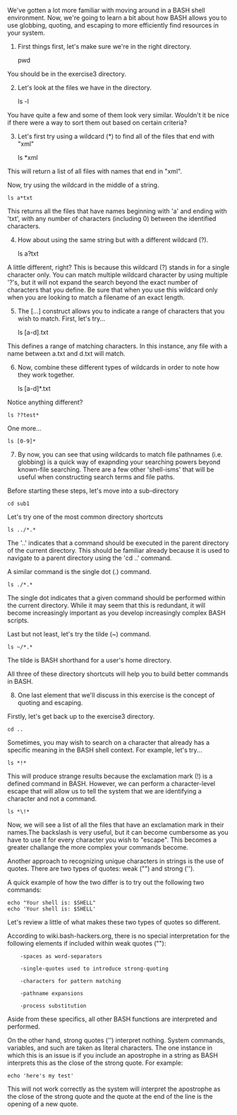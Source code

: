 We've gotten a lot more familiar with moving around in a BASH shell environment. Now, we're going to learn a bit about how BASH allows you to use globbing, quoting, and escaping to more efficiently find resources in your system.

1) First things first, let's make sure we're in the right directory.

    pwd
    
You should be in the exercise3 directory.

2) Let's look at the files we have in the directory.

    ls -l
    
You have quite a few and some of them look very similar. Wouldn't it be nice if there were a way to sort them out based on certain criteria?

3) Let's first try using a wildcard (*) to find all of the files that end with "xml"

    ls *xml
    
This will return a list of all files with names that end in "xml".

Now, try using the wildcard in the middle of a string.

    ls a*txt
    
This returns all the files that have names beginning with 'a' and ending with 'txt', with any number of characters (including 0) between the identified characters.

4) How about using the same string but with a different wildcard (?).

    ls a?txt
    
A little different, right? This is because this wildcard (?) stands in for a single character only. You can match multiple wildcard character by using multiple '?'s, but it will not expand the search beyond the exact number of characters that you define. Be sure that when you use this wildcard only when you are looking to match a filename of an exact length.

5) The [...] construct allows you to indicate a range of characters that you wish to match. First, let's try...

    ls [a-d].txt
    
This defines a range of matching characters. In this instance, any file with a name between a.txt and d.txt will match.

6) Now, combine these different types of wildcards in order to note how they work together.

    ls [a-d]*.txt
    
Notice anything different?

    ls ??test*
    
One more...

    ls [0-9]*
    
7) By now, you can see that using wildcards to match file pathnames (i.e. globbing) is a quick way of exapnding your searching powers beyond known-file searching. There are a few other 'shell-isms' that will be useful when constructing search terms and file paths.

Before starting these steps, let's move into a sub-directory

    cd sub1

Let's try one of the most common directory shortcuts

    ls ../*.*

The '..' indicates that a command should be executed in the parent directory of the current directory. This should be familiar already because it is used to navigate to a parent directory using the 'cd ..' command.

A similar command is the single dot (.) command. 

    ls ./*.*
    
The single dot indicates that a given command should be performed within the current directory. While it may seem that this is redundant, it will become increasingly important as you develop increasingly complex BASH scripts.

Last but not least, let's try the tilde (~) command.

    ls ~/*.*

The tilde is BASH shorthand for a user's home directory.

All three of these directory shortcuts will help you to build better commands in BASH. 

8) One last element that we'll discuss in this exercise is the concept of quoting and escaping. 

Firstly, let's get back up to the exercise3 directory.

    cd ..

Sometimes, you may wish to search on a character that already has a specific meaning in the BASH shell context. For example, let's try...

    ls *!*

This will produce strange results because the exclamation mark (!) is a defined command in BASH. However, we can perform a character-level escape that will allow us to tell the system that we are identifying a character and not a command.

    ls *\!*

Now, we will see a list of all the files that have an exclamation mark in their names.The backslash is very useful, but it can become cumbersome as you have to use it for every character you wish to "escape". This becomes a greater challange the more complex your commands become.

Another approach to recognizing unique characters in strings is the use of quotes. There are two types of quotes: weak ("") and strong ('').

A quick example of how the two differ is to try out the following two commands:

    echo "Your shell is: $SHELL"
    echo 'Your shell is: $SHELL'
    
Let's review a little of what makes these two types of quotes so different.

According to wiki.bash-hackers.org, there is no special interpretation for the following elements if included within weak quotes (""):

        -spaces as word-separators

        -single-quotes used to introduce strong-quoting

        -characters for pattern matching

        -pathname expansions

        -process substitution

Aside from these specifics, all other BASH functions are interpreted and performed.

On the other hand, strong quotes ('') interpret nothing. System commands, variables, and such are taken as literal characters. The one instance in which this is an issue is if you include an apostrophe in a string as BASH interprets this as the close of the strong quote. For example:

    echo 'here's my test'

This will not work correctly as the system will interpret the apostrophe as the close of the strong quote and the quote at the end of the line is the opening of a new quote.

